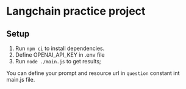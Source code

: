 # Langchain practice project

## Setup
1. Run `npm ci` to install dependencies.
2. Define OPENAI_API_KEY in .env file
3. Run `node ./main.js` to get results;

You can define your prompt and resource url in `question` constant int main.js file.